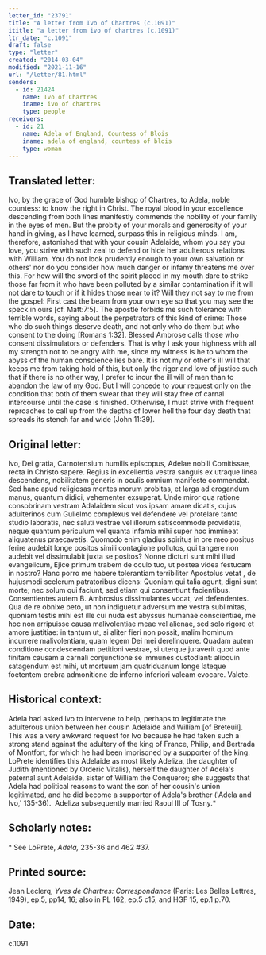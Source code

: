 ```yaml
---
letter_id: "23791"
title: "A letter from Ivo of Chartres (c.1091)"
ititle: "a letter from ivo of chartres (c.1091)"
ltr_date: "c.1091"
draft: false
type: "letter"
created: "2014-03-04"
modified: "2021-11-16"
url: "/letter/81.html"
senders:
  - id: 21424
    name: Ivo of Chartres
    iname: ivo of chartres
    type: people
receivers:
  - id: 21
    name: Adela of England, Countess of Blois
    iname: adela of england, countess of blois
    type: woman
---
```

<h2> Translated letter:</h2>Ivo, by the grace of God humble bishop of Chartres, to Adela, noble countess:  to know the right in Christ.
The royal blood in your excellence descending from both lines manifestly commends the nobility of your family in the eyes of men.  But the probity of your morals and generosity of your hand in giving, as I have learned, surpass this in religious minds.  I am, therefore, astonished that with your cousin Adelaide, whom you say you love, you strive with such zeal to defend or hide her adulterous relations with William.  You do not look prudently enough to your own salvation or others' nor do you consider how much danger or infamy threatens me over this.
For how will the sword of the spirit placed in my mouth dare to strike those far from it who have been polluted by a similar contamination if it will not dare to touch or if it hides those near to it?  Will they not say to me from the gospel:  First cast the beam from your own eye so that you may see the speck in ours [cf. Matt:7:5].  The apostle forbids me such tolerance with terrible words, saying about the perpetrators of this kind of crime:  Those who do such things deserve death, and not only who do them but who consent to the doing [Romans 1:32].  Blessed Ambrose calls those who consent dissimulators or defenders.
That is why I ask your highness with all my strength not to be angry with me, since my witness is he to whom the abyss of the human conscience lies bare.  It is not my or other's ill will that keeps me from taking hold of this, but only the rigor and love of justice such that if there is no other way, I prefer to incur the ill will of men than to abandon the law of my God.  But I will concede to your request only on the condition that both of them swear that they will stay free of carnal intercourse until the case is finished.  Otherwise, I must strive with frequent reproaches to call up from the depths of lower hell the four day death that spreads its stench far and wide (John 11:39).
<h2 class="mt-4"> Original letter:</h2>Ivo, Dei gratia, Carnotensium humilis episcopus, Adelae nobili Comitissae, recta in Christo sapere. Regius in excellentia vestra sanguis ex utraque linea descendens, nobilitatem generis in oculis omnium manifeste commendat. Sed hanc apud religiosas mentes morum probitas, et larga ad erogandum manus, quantum didici, vehementer exsuperat. Unde miror qua ratione consobrinam vestram Adalaidem sicut vos ipsam amare dicatis, cujus adulterinos cum Gulielmo complexus vel defendere vel protelare tanto studio laboratis, nec saluti vestrae vel illorum satiscommode providetis, neque quantum periculum vel quanta infamia mihi super hoc immineat aliquatenus praecavetis. Quomodo enim gladius spiritus in ore meo positus ferire audebit longe positos simili contagione pollutos, qui tangere non audebit vel dissimulabit juxta se positos? Nonne dicturi sunt mihi illud evangelicum, Ejice primum trabem de oculo tuo, ut postea videa festucam in nostro? Hanc porro me habere tolerantiam terribiliter Apostolus vetat , de hujusmodi scelerum patratoribus dicens: Quoniam qui talia agunt, digni sunt morte; nec solum qui faciunt, sed etiam qui consentiunt facientibus. Consentientes autem B. Ambrosius dissimulantes vocat, vel defendentes. Qua de re obnixe peto, ut non indiguetur adversum me vestra sublimitas, quoniam testis mihi est ille cui nuda est abyssus humanae conscientiae, me hoc non arripuisse causa malivolentiae meae vel alienae, sed solo rigore et amore justitiae: in tantum ut, si aliter fieri non possit, malim hominum incurrere malivolentiam, quam legem Dei mei derelinquere. Quadam autem conditione condescendam petitioni vestrae, si uterque juraverit quod ante finitam causam a carnali conjunctione se immunes custodiant: alioquin satagendum est mihi, ut mortuum jam quatriduanum longe lateque foetentem crebra admonitione de inferno inferiori valeam evocare. Valete.
<h2 class="mt-4"> Historical context:</h2><p>Adela had asked Ivo to intervene to help, perhaps to legitimate the adulterous union between her cousin Adelaide and William [of Breteuil]. This was a very awkward request for Ivo because he had taken such a strong stand against the adultery of the king of France, Philip, and Bertrada of Montfort, for which he had been imprisoned by a supporter of the king. LoPrete identifies this Adelaide as most likely Adeliza, the daughter of Judith (mentioned by Orderic Vitalis), herself the daughter of Adela's paternal aunt Adelaide, sister of William the Conqueror; she suggests that Adela had political reasons to want the son of her cousin's union legitimated, and he did become a supporter of Adela's brother ('Adela and Ivo,' 135-36). &nbsp;Adeliza subsequently married Raoul III of Tosny.*</p><h2 class="mt-4"> Scholarly notes:</h2><p>* See LoPrete, <em>Adela,</em> 235-36 and 462 #37.</p><h2 class="mt-4"> Printed source:</h2><p>Jean Leclerq, <em>Yves de Chartres: Correspondance</em> (Paris: Les Belles Lettres, 1949), ep.5, pp14, 16; also in PL 162, ep.5 c15, and HGF 15, ep.1 p.70.</p><h2 class="mt-4"> Date:</h2>c.1091